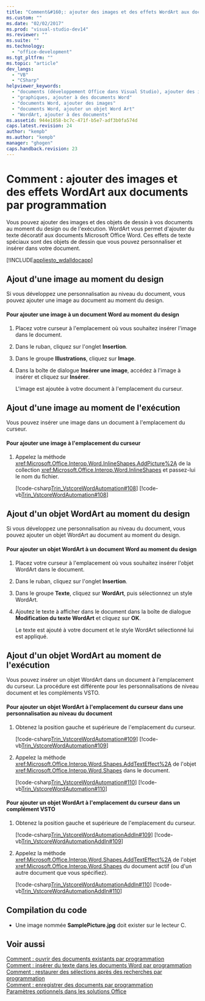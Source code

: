 ```yaml
---
title: "Comment&#160;: ajouter des images et des effets WordArt aux documents par programmation"
ms.custom: ""
ms.date: "02/02/2017"
ms.prod: "visual-studio-dev14"
ms.reviewer: ""
ms.suite: ""
ms.technology: 
  - "office-development"
ms.tgt_pltfrm: ""
ms.topic: "article"
dev_langs: 
  - "VB"
  - "CSharp"
helpviewer_keywords: 
  - "documents (développement Office dans Visual Studio), ajouter des images"
  - "graphiques, ajouter à des documents Word"
  - "documents Word, ajouter des images"
  - "documents Word, ajouter un objet Word Art"
  - "WordArt, ajouter à des documents"
ms.assetid: 944e1858-bc7c-471f-b5e7-adf3b0fa574d
caps.latest.revision: 24
author: "kempb"
ms.author: "kempb"
manager: "ghogen"
caps.handback.revision: 23
---
```

# Comment&#160;: ajouter des images et des effets WordArt aux documents par programmation
  Vous pouvez ajouter des images et des objets de dessin à vos documents au moment du design ou de l'exécution.  WordArt vous permet d'ajouter du texte décoratif aux documents Microsoft Office Word.  Ces effets de texte spéciaux sont des objets de dessin que vous pouvez personnaliser et insérer dans votre document.  
  
 [!INCLUDE[appliesto_wdalldocapp](../vsto/includes/appliesto-wdalldocapp-md.md)]  
  
## Ajout d'une image au moment du design  
 Si vous développez une personnalisation au niveau du document, vous pouvez ajouter une image au document au moment du design.  
  
#### Pour ajouter une image à un document Word au moment du design  
  
1.  Placez votre curseur à l'emplacement où vous souhaitez insérer l'image dans le document.  
  
2.  Dans le ruban, cliquez sur l'onglet **Insertion**.  
  
3.  Dans le groupe **Illustrations**, cliquez sur **Image**.  
  
4.  Dans la boîte de dialogue **Insérer une image**, accédez à l'image à insérer et cliquez sur **Insérer**.  
  
     L'image est ajoutée à votre document à l'emplacement du curseur.  
  
## Ajout d'une image au moment de l'exécution  
 Vous pouvez insérer une image dans un document à l'emplacement du curseur.  
  
#### Pour ajouter une image à l'emplacement du curseur  
  
1.  Appelez la méthode <xref:Microsoft.Office.Interop.Word.InlineShapes.AddPicture%2A> de la collection <xref:Microsoft.Office.Interop.Word.InlineShapes> et passez\-lui le nom du fichier.  
  
     [!code-csharp[Trin_VstcoreWordAutomation#108](../snippets/csharp/VS_Snippets_OfficeSP/Trin_VstcoreWordAutomation/CS/ThisDocument.cs#108)]
     [!code-vb[Trin_VstcoreWordAutomation#108](../snippets/visualbasic/VS_Snippets_OfficeSP/Trin_VstcoreWordAutomation/VB/ThisDocument.vb#108)]  
  
## Ajout d'un objet WordArt au moment du design  
 Si vous développez une personnalisation au niveau du document, vous pouvez ajouter un objet WordArt au document au moment du design.  
  
#### Pour ajouter un objet WordArt à un document Word au moment du design  
  
1.  Placez votre curseur à l'emplacement où vous souhaitez insérer l'objet WordArt dans le document.  
  
2.  Dans le ruban, cliquez sur l'onglet **Insertion**.  
  
3.  Dans le groupe **Texte**, cliquez sur **WordArt**, puis sélectionnez un style WordArt.  
  
4.  Ajoutez le texte à afficher dans le document dans la boîte de dialogue **Modification du texte WordArt** et cliquez sur **OK**.  
  
     Le texte est ajouté à votre document et le style WordArt sélectionné lui est appliqué.  
  
## Ajout d'un objet WordArt au moment de l'exécution  
 Vous pouvez insérer un objet WordArt dans un document à l'emplacement du curseur.  La procédure est différente pour les personnalisations de niveau document et les compléments VSTO.  
  
#### Pour ajouter un objet WordArt à l'emplacement du curseur dans une personnalisation au niveau du document  
  
1.  Obtenez la position gauche et supérieure de l'emplacement du curseur.  
  
     [!code-csharp[Trin_VstcoreWordAutomation#109](../snippets/csharp/VS_Snippets_OfficeSP/Trin_VstcoreWordAutomation/CS/ThisDocument.cs#109)]
     [!code-vb[Trin_VstcoreWordAutomation#109](../snippets/visualbasic/VS_Snippets_OfficeSP/Trin_VstcoreWordAutomation/VB/ThisDocument.vb#109)]  
  
2.  Appelez la méthode <xref:Microsoft.Office.Interop.Word.Shapes.AddTextEffect%2A> de l'objet <xref:Microsoft.Office.Interop.Word.Shapes> dans le document.  
  
     [!code-csharp[Trin_VstcoreWordAutomation#110](../snippets/csharp/VS_Snippets_OfficeSP/Trin_VstcoreWordAutomation/CS/ThisDocument.cs#110)]
     [!code-vb[Trin_VstcoreWordAutomation#110](../snippets/visualbasic/VS_Snippets_OfficeSP/Trin_VstcoreWordAutomation/VB/ThisDocument.vb#110)]  
  
#### Pour ajouter un objet WordArt à l'emplacement du curseur dans un complément VSTO  
  
1.  Obtenez la position gauche et supérieure de l'emplacement du curseur.  
  
     [!code-csharp[Trin_VstcoreWordAutomationAddIn#109](../snippets/csharp/VS_Snippets_OfficeSP/Trin_VstcoreWordAutomationAddIn/CS/ThisAddIn.cs#109)]
     [!code-vb[Trin_VstcoreWordAutomationAddIn#109](../snippets/visualbasic/VS_Snippets_OfficeSP/Trin_VstcoreWordAutomationAddIn/VB/ThisAddIn.vb#109)]  
  
2.  Appelez la méthode <xref:Microsoft.Office.Interop.Word.Shapes.AddTextEffect%2A> de l'objet <xref:Microsoft.Office.Interop.Word.Shapes> du document actif \(ou d'un autre document que vous spécifiez\).  
  
     [!code-csharp[Trin_VstcoreWordAutomationAddIn#110](../snippets/csharp/VS_Snippets_OfficeSP/Trin_VstcoreWordAutomationAddIn/CS/ThisAddIn.cs#110)]
     [!code-vb[Trin_VstcoreWordAutomationAddIn#110](../snippets/visualbasic/VS_Snippets_OfficeSP/Trin_VstcoreWordAutomationAddIn/VB/ThisAddIn.vb#110)]  
  
## Compilation du code  
  
-   Une image nommée **SamplePicture.jpg** doit exister sur le lecteur C.  
  
## Voir aussi  
 [Comment : ouvrir des documents existants par programmation](../vsto/how-to-programmatically-open-existing-documents.md)   
 [Comment : insérer du texte dans les documents Word par programmation](../vsto/how-to-programmatically-insert-text-into-word-documents.md)   
 [Comment : restaurer des sélections après des recherches par programmation](../vsto/how-to-programmatically-restore-selections-after-searches.md)   
 [Comment : enregistrer des documents par programmation](../vsto/how-to-programmatically-save-documents.md)   
 [Paramètres optionnels dans les solutions Office](../vsto/optional-parameters-in-office-solutions.md)  
  
  